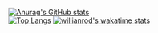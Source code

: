 [![Anurag's GitHub stats](https://github-readme-stats.vercel.app/api?username=HugoSanctorum&show_icons=true&theme=dracula)](https://github.com/anuraghazra/github-readme-stats)
<br>
[![Top Langs](https://github-readme-stats.vercel.app/api/top-langs/?username=HugoSanctorum&show_icons=true&theme=dracula)](https://github.com/anuraghazra/github-readme-stats)
[![willianrod's wakatime stats](https://github-readme-stats.vercel.app/api/wakatime?username=HugoSanctorum&show_icons=true&theme=dracula)](https://github.com/anuraghazra/github-readme-stats)
